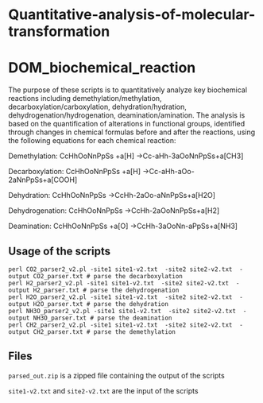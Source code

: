 # Quantitative-analysis-of-molecular-transformation

# DOM_biochemical_reaction

The purpose of these scripts is to quantitatively analyze key biochemical reactions including demethylation/methylation, decarboxylation/carboxylation, dehydration/hydration, dehydrogenation/hydrogenation, deamination/amination. The analysis is based on the quantification of alterations in functional groups, identified through changes in chemical formulas before and after the reactions, using the following equations for each chemical reaction:

Demethylation: CcHhOoNnPpSs +a[H] →Cc-aHh-3aOoNnPpSs+a[CH3]

Decarboxylation: CcHhOoNnPpSs +a[H] →Cc-aHh-aOo-2aNnPpSs+a[COOH]

Dehydration: CcHhOoNnPpSs →CcHh-2aOo-aNnPpSs+a[H2O]

Dehydrogenation: CcHhOoNnPpSs →CcHh-2aOoNnPpSs+a[H2]

Deamination: CcHhOoNnPpSs +a[O] →CcHh-3aOoNn-aPpSs+a[NH3]

## Usage of the scripts

```
perl CO2_parser2_v2.pl -site1 site1-v2.txt  -site2 site2-v2.txt  -output CO2_parser.txt # parse the decarboxylation
perl H2_parser2_v2.pl -site1 site1-v2.txt  -site2 site2-v2.txt  -output H2_parser.txt # parse the dehydrogenation
perl H2O_parser2_v2.pl -site1 site1-v2.txt  -site2 site2-v2.txt  -output H2O_parser.txt # parse the dehydration
perl NH3O_parser2_v2.pl -site1 site1-v2.txt  -site2 site2-v2.txt  -output NH3O_parser.txt # parse the deamination
perl CH2_parser2_v2.pl -site1 site1-v2.txt  -site2 site2-v2.txt  -output CH2_parser.txt # parse the demethylation
```

## Files
```parsed_out.zip``` is a zipped file containing the output of the scripts

```site1-v2.txt``` and ```site2-v2.txt``` are the input of the scripts
